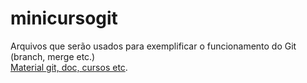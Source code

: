 # minicursogit
Arquivos que serão usados para exemplificar o funcionamento do Git (branch, merge etc.) <br>
[Material git, doc, cursos etc](https://github.com/denylsonmelo/material-git).
